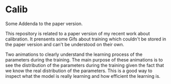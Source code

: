 # Calib

Some Addenda to the paper version.

This repository is related to a paper version of my recent work about calibration. It prensents some Gifs about training which couldn't be stored in the paper version and can't be understood on their own.

Two animations to clearly understand the learning process of the parameters during the training. The main purpose of these animations is to see the distribution of the parameters during the training given the fact that we know the real distribution of the parameters. This is a good way to inspect what the model is really learning and how efficient the learning is.


